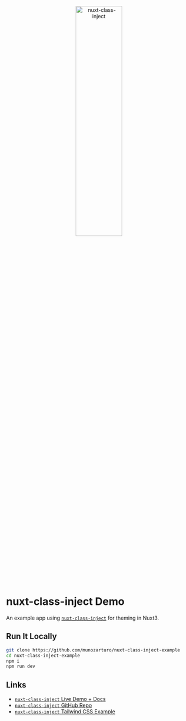 <div align="center">
  <picture>
    <source media="(prefers-color-scheme: dark)" srcset="https://www.munozarturo.com/assets/nuxt-class-inject/logo-github-dark.svg">
    <source media="(prefers-color-scheme: light)" srcset="https://www.munozarturo.com/assets/nuxt-class-inject/logo-github-light.svg">
    <img alt="nuxt-class-inject" src="https://www.munozarturo.com/assets/nuxt-class-inject/logo-github-light.svg" width="50%" height="40%">
  </picture>
</div>

<!-- omit from toc -->
# nuxt-class-inject Demo

An example app using [`nuxt-class-inject`](https://github.com/munozarturo/nuxt-class-inject) for theming in Nuxt3.

<!-- omit from toc -->
## Run It Locally

```bash
git clone https://github.com/munozarturo/nuxt-class-inject-example
cd nuxt-class-inject-example
npm i
npm run dev
```

<!-- omit from toc -->
## Links

* [`nuxt-class-inject` Live Demo + Docs](https://nuxt-class-inject.munozarturo.com)
* [`nuxt-class-inject` GitHub Repo](https://github.com/munozarturo/nuxt-class-inject)
* [`nuxt-class-inject` Tailwind CSS Example](https://github.com/munozarturo/nuxt-class-inject-example)
